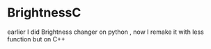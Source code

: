 # BrightnessC
earlier I did Brightness changer on python , now I remake it with less function but on C++ 
